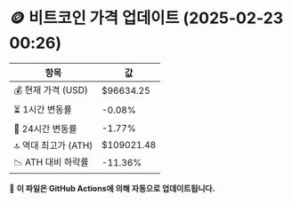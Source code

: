 # 🪙 비트코인 가격 업데이트 (2025-02-23 00:26)

| 항목                | 값 |
|--------------------|----------------|
| 💰 현재 가격 (USD) | $96634.25 |
| ⏳ 1시간 변동률    | -0.08% |
| 📆 24시간 변동률   | -1.77% |
| 🔝 역대 최고가 (ATH) | $109021.48 |
| 📉 ATH 대비 하락률 | -11.36% |

🔄 **이 파일은 GitHub Actions에 의해 자동으로 업데이트됩니다.**

